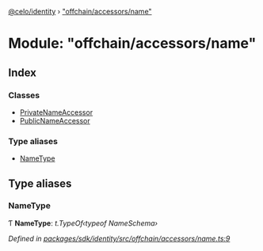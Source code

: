 [@celo/identity](../README.md) › ["offchain/accessors/name"](_offchain_accessors_name_.md)

# Module: "offchain/accessors/name"

## Index

### Classes

* [PrivateNameAccessor](../classes/_offchain_accessors_name_.privatenameaccessor.md)
* [PublicNameAccessor](../classes/_offchain_accessors_name_.publicnameaccessor.md)

### Type aliases

* [NameType](_offchain_accessors_name_.md#nametype)

## Type aliases

###  NameType

Ƭ **NameType**: *t.TypeOf‹typeof NameSchema›*

*Defined in [packages/sdk/identity/src/offchain/accessors/name.ts:9](https://github.com/celo-org/celo-monorepo/blob/master/packages/sdk/identity/src/offchain/accessors/name.ts#L9)*
